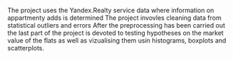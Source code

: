 The project uses the Yandex.Realty service data where information on appartmenty adds is determined
The project invovles cleaning data from statistical outliers and errors
After the preprocessing has been carried out the last part of the project is devoted to testing hypotheses on the market value of the flats as well as vizualising them usin histograms, boxplots and scatterplots.